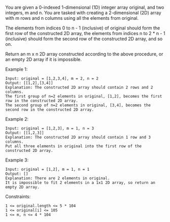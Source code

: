 You are given a 0-indexed 1-dimensional (1D) integer array original, and two integers, m and n. You are tasked with creating a 2-dimensional (2D) array with m rows and n columns using all the elements from original.<br>

The elements from indices 0 to n - 1 (inclusive) of original should form the first row of the constructed 2D array, the elements from indices n to 2 \* n - 1 (inclusive) should form the second row of the constructed 2D array, and so on.<br>

Return an m x n 2D array constructed according to the above procedure, or an empty 2D array if it is impossible.<br>

Example 1:

    Input: original = [1,2,3,4], m = 2, n = 2
    Output: [[1,2],[3,4]]
    Explanation: The constructed 2D array should contain 2 rows and 2 columns.
    The first group of n=2 elements in original, [1,2], becomes the first row in the constructed 2D array.
    The second group of n=2 elements in original, [3,4], becomes the second row in the constructed 2D array.

Example 2:

    Input: original = [1,2,3], m = 1, n = 3
    Output: [[1,2,3]]
    Explanation: The constructed 2D array should contain 1 row and 3 columns.
    Put all three elements in original into the first row of the constructed 2D array.

Example 3:

    Input: original = [1,2], m = 1, n = 1
    Output: []
    Explanation: There are 2 elements in original.
    It is impossible to fit 2 elements in a 1x1 2D array, so return an empty 2D array.

Constraints:

    1 <= original.length <= 5 * 104
    1 <= original[i] <= 105
    1 <= m, n <= 4 * 104

